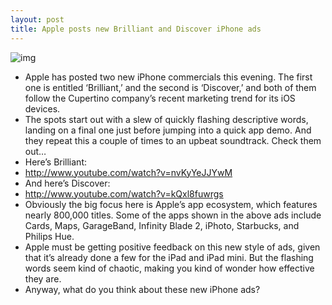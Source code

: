 ```yaml
---
layout: post
title: Apple posts new Brilliant and Discover iPhone ads
---
```

![img](http://media.idownloadblog.com/wp-content/uploads/2013/03/brilliant-iphone-ad.png)
* Apple has posted two new iPhone commercials this evening. The first one is entitled ‘Brilliant,’ and the second is ‘Discover,’ and both of them follow the Cupertino company’s recent marketing trend for its iOS devices.
* The spots start out with a slew of quickly flashing descriptive words, landing on a final one just before jumping into a quick app demo. And they repeat this a couple of times to an upbeat soundtrack. Check them out…
* Here’s Brilliant:
* http://www.youtube.com/watch?v=nvKyYeJJYwM
* And here’s Discover:
* http://www.youtube.com/watch?v=kQxl8fuwrgs
* Obviously the big focus here is Apple’s app ecosystem, which features nearly 800,000 titles. Some of the apps shown in the above ads include Cards, Maps, GarageBand, Infinity Blade 2, iPhoto, Starbucks, and Philips Hue.
* Apple must be getting positive feedback on this new style of ads, given that it’s already done a few for the iPad and iPad mini. But the flashing words seem kind of chaotic, making you kind of wonder how effective they are.
* Anyway, what do you think about these new iPhone ads?

